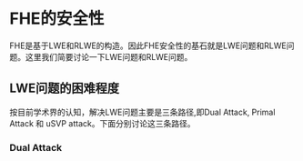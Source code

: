 # FHE的安全性
FHE是基于LWE和RLWE的构造。因此FHE安全性的基石就是LWE问题和RLWE问题。这里我们简要讨论一下LWE问题和RLWE问题。


## LWE问题的困难程度
按目前学术界的认知，解决LWE问题主要是三条路径,即Dual Attack, Primal Attack 和 uSVP attack。下面分别讨论这三条路径。

### Dual Attack
